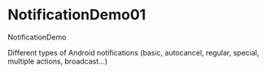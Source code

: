 # NotificationDemo01
NotificationDemo

Different types of Android notifications (basic, autocancel, regular, special, multiple actions, broadcast...)

